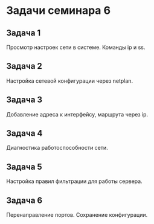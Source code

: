 # Задачи семинара 6

## Задача 1

Просмотр настроек сети в системе. Команды ip и ss.

## Задача 2

Настройка сетевой конфигурации через netplan.

## Задача 3

Добавление адреса к интерфейсу, маршрута через ip.

## Задача 4

Диагностика работоспособности сети.

## Задача 5

Настройка правил фильтрации для работы сервера.

## Задача 6

Перенаправление портов. Сохранение конфигурации.



